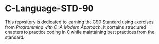 # C-Language-STD-90
This repository is dedicated to learning the C90 Standard using exercises from _Programming with C: A Modern Approach_. 
It contains structured chapters to practice coding in C while maintaining best practices from the standard.

